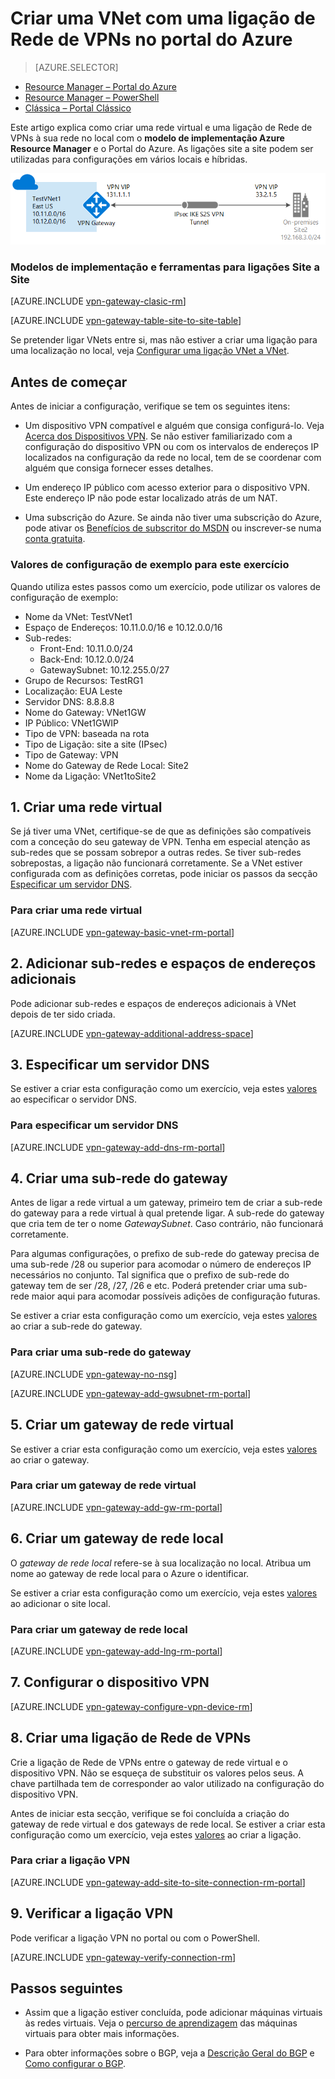 <properties
   pageTitle="Criar uma rede virtual com uma ligação de Rede de VPNs utilizando o Azure Resource Manager e o Portal do Azure | Microsoft Azure"
   description="Como criar uma VNet com o modelo de implementação Resource Manager e ligá-la à sua rede local no local através de uma ligação de gateway de VPN S2S."
   services="vpn-gateway"
   documentationCenter="na"
   authors="cherylmc"
   manager="carmonm"
   editor=""
   tags="azure-resource-manager"/>

<tags
   ms.service="vpn-gateway"
   ms.devlang="na"
   ms.topic="hero-article"
   ms.tgt_pltfrm="na"
   ms.workload="infrastructure-services"
   ms.date="08/31/2016"
   ms.author="cherylmc"/>


# Criar uma VNet com uma ligação de Rede de VPNs no portal do Azure

> [AZURE.SELECTOR]
- [Resource Manager – Portal do Azure](vpn-gateway-howto-site-to-site-resource-manager-portal.md)
- [Resource Manager – PowerShell](vpn-gateway-create-site-to-site-rm-powershell.md)
- [Clássica – Portal Clássico](vpn-gateway-site-to-site-create.md)


Este artigo explica como criar uma rede virtual e uma ligação de Rede de VPNs à sua rede no local com o **modelo de implementação Azure Resource Manager** e o Portal do Azure. As ligações site a site podem ser utilizadas para configurações em vários locais e híbridas.

![Diagrama](./media/vpn-gateway-howto-site-to-site-resource-manager-portal/s2srmportal.png)



### Modelos de implementação e ferramentas para ligações Site a Site

[AZURE.INCLUDE [vpn-gateway-clasic-rm](../../includes/vpn-gateway-classic-rm-include.md)] 

[AZURE.INCLUDE [vpn-gateway-table-site-to-site-table](../../includes/vpn-gateway-table-site-to-site-include.md)] 

Se pretender ligar VNets entre si, mas não estiver a criar uma ligação para uma localização no local, veja [Configurar uma ligação VNet a VNet](vpn-gateway-vnet-vnet-rm-ps.md).

## Antes de começar

Antes de iniciar a configuração, verifique se tem os seguintes itens:

- Um dispositivo VPN compatível e alguém que consiga configurá-lo. Veja [Acerca dos Dispositivos VPN](vpn-gateway-about-vpn-devices.md). Se não estiver familiarizado com a configuração do dispositivo VPN ou com os intervalos de endereços IP localizados na configuração da rede no local, tem de se coordenar com alguém que consiga fornecer esses detalhes.

- Um endereço IP público com acesso exterior para o dispositivo VPN. Este endereço IP não pode estar localizado atrás de um NAT.
    
- Uma subscrição do Azure. Se ainda não tiver uma subscrição do Azure, pode ativar os [Benefícios de subscritor do MSDN](http://azure.microsoft.com/pricing/member-offers/msdn-benefits-details/) ou inscrever-se numa [conta gratuita](http://azure.microsoft.com/pricing/free-trial/).

### <a name="values"></a>Valores de configuração de exemplo para este exercício


Quando utiliza estes passos como um exercício, pode utilizar os valores de configuração de exemplo:

- Nome da VNet: TestVNet1
- Espaço de Endereços: 10.11.0.0/16 e 10.12.0.0/16
- Sub-redes: 
    - Front-End: 10.11.0.0/24
    - Back-End: 10.12.0.0/24
    - GatewaySubnet: 10.12.255.0/27
- Grupo de Recursos: TestRG1
- Localização: EUA Leste
- Servidor DNS: 8.8.8.8
- Nome do Gateway: VNet1GW
- IP Público: VNet1GWIP
- Tipo de VPN: baseada na rota
- Tipo de Ligação: site a site (IPsec)
- Tipo de Gateway: VPN
- Nome do Gateway de Rede Local: Site2
- Nome da Ligação: VNet1toSite2



## 1. Criar uma rede virtual 

Se já tiver uma VNet, certifique-se de que as definições são compatíveis com a conceção do seu gateway de VPN. Tenha em especial atenção as sub-redes que se possam sobrepor a outras redes. Se tiver sub-redes sobrepostas, a ligação não funcionará corretamente. Se a VNet estiver configurada com as definições corretas, pode iniciar os passos da secção [Especificar um servidor DNS](#dns).

### Para criar uma rede virtual

[AZURE.INCLUDE [vpn-gateway-basic-vnet-rm-portal](../../includes/vpn-gateway-basic-vnet-rm-portal-include.md)]  

## 2. Adicionar sub-redes e espaços de endereços adicionais

Pode adicionar sub-redes e espaços de endereços adicionais à VNet depois de ter sido criada.

[AZURE.INCLUDE [vpn-gateway-additional-address-space](../../includes/vpn-gateway-additional-address-space-include.md)] 

## <a name="dns"></a>3. Especificar um servidor DNS

Se estiver a criar esta configuração como um exercício, veja estes [valores](#values) ao especificar o servidor DNS.

### Para especificar um servidor DNS

[AZURE.INCLUDE [vpn-gateway-add-dns-rm-portal](../../includes/vpn-gateway-add-dns-rm-portal-include.md)]

## 4. Criar uma sub-rede do gateway

Antes de ligar a rede virtual a um gateway, primeiro tem de criar a sub-rede do gateway para a rede virtual à qual pretende ligar. A sub-rede do gateway que cria tem de ter o nome *GatewaySubnet*. Caso contrário, não funcionará corretamente. 

Para algumas configurações, o prefixo de sub-rede do gateway precisa de uma sub-rede /28 ou superior para acomodar o número de endereços IP necessários no conjunto. Tal significa que o prefixo de sub-rede do gateway tem de ser /28, /27, /26 e etc. Poderá pretender criar uma sub-rede maior aqui para acomodar possíveis adições de configuração futuras.

Se estiver a criar esta configuração como um exercício, veja estes [valores](#values) ao criar a sub-rede do gateway.

### Para criar uma sub-rede do gateway

[AZURE.INCLUDE [vpn-gateway-no-nsg](../../includes/vpn-gateway-no-nsg-include.md)] 

[AZURE.INCLUDE [vpn-gateway-add-gwsubnet-rm-portal](../../includes/vpn-gateway-add-gwsubnet-rm-portal-include.md)]

## 5. Criar um gateway de rede virtual

Se estiver a criar esta configuração como um exercício, veja estes [valores](#values) ao criar o gateway.

### Para criar um gateway de rede virtual

[AZURE.INCLUDE [vpn-gateway-add-gw-rm-portal](../../includes/vpn-gateway-add-gw-rm-portal-include.md)]

## 6. Criar um gateway de rede local

O *gateway de rede local* refere-se à sua localização no local. Atribua um nome ao gateway de rede local para o Azure o identificar. 

Se estiver a criar esta configuração como um exercício, veja estes [valores](#values) ao adicionar o site local.

### Para criar um gateway de rede local

[AZURE.INCLUDE [vpn-gateway-add-lng-rm-portal](../../includes/vpn-gateway-add-lng-rm-portal-include.md)]

## 7. Configurar o dispositivo VPN

[AZURE.INCLUDE [vpn-gateway-configure-vpn-device-rm](../../includes/vpn-gateway-configure-vpn-device-rm-include.md)]

## 8. Criar uma ligação de Rede de VPNs

Crie a ligação de Rede de VPNs entre o gateway de rede virtual e o dispositivo VPN. Não se esqueça de substituir os valores pelos seus. A chave partilhada tem de corresponder ao valor utilizado na configuração do dispositivo VPN. 

Antes de iniciar esta secção, verifique se foi concluída a criação do gateway de rede virtual e dos gateways de rede local. Se estiver a criar esta configuração como um exercício, veja estes [valores](#values) ao criar a ligação.

### Para criar a ligação VPN


[AZURE.INCLUDE [vpn-gateway-add-site-to-site-connection-rm-portal](../../includes/vpn-gateway-add-site-to-site-connection-rm-portal-include.md)]

## 9. Verificar a ligação VPN

Pode verificar a ligação VPN no portal ou com o PowerShell.

[AZURE.INCLUDE [vpn-gateway-verify-connection-rm](../../includes/vpn-gateway-verify-connection-rm-include.md)]

## Passos seguintes

- Assim que a ligação estiver concluída, pode adicionar máquinas virtuais às redes virtuais. Veja o [percurso de aprendizagem](https://azure.microsoft.com/documentation/learning-paths/virtual-machines) das máquinas virtuais para obter mais informações.

- Para obter informações sobre o BGP, veja a [Descrição Geral do BGP](vpn-gateway-bgp-overview.md) e [Como configurar o BGP](vpn-gateway-bgp-resource-manager-ps.md).



<!--HONumber=Sep16_HO3-->


